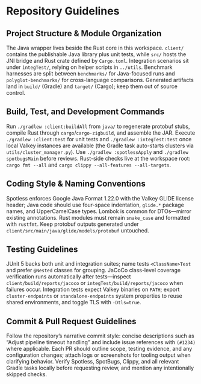 # Repository Guidelines

## Project Structure & Module Organization
The Java wrapper lives beside the Rust core in this workspace. `client/` contains the publishable Java library plus unit tests, while `src/` hosts the JNI bridge and Rust crate defined by `Cargo.toml`. Integration scenarios sit under `integTest/`, relying on helper scripts in `../utils`. Benchmark harnesses are split between `benchmarks/` for Java-focused runs and `polyglot-benchmarks/` for cross-language comparisons. Generated artifacts land in `build/` (Gradle) and `target/` (Cargo); keep them out of source control.

## Build, Test, and Development Commands
Run `./gradlew :client:buildAll` from `java/` to regenerate protobuf stubs, compile Rust through `cargo`/`cargo-zigbuild`, and assemble the JAR. Execute `./gradlew :client:test` for unit tests and `./gradlew :integTest:test` once local Valkey instances are available (the Gradle task auto-starts clusters via `utils/cluster_manager.py`). Use `./gradlew :spotlessApply` and `./gradlew spotbugsMain` before reviews. Rust-side checks live at the workspace root: `cargo fmt --all` and `cargo clippy --all-features --all-targets`.

## Coding Style & Naming Conventions
Spotless enforces Google Java Format 1.22.0 with the Valkey GLIDE license header; Java code should use four-space indentation, `glide.*` package names, and UpperCamelCase types. Lombok is common for DTOs—mirror existing annotations. Rust modules must remain `snake_case` and formatted with `rustfmt`. Keep protobuf outputs generated under `client/src/main/java/glide/models/protobuf` untouched.

## Testing Guidelines
JUnit 5 backs both unit and integration suites; name tests `<ClassName>Test` and prefer `@Nested` classes for grouping. JaCoCo class-level coverage verification runs automatically after tests—inspect `client/build/reports/jacoco` or `integTest/build/reports/jacoco` when failures occur. Integration tests expect Valkey binaries on `PATH`; export `cluster-endpoints` or `standalone-endpoints` system properties to reuse shared environments, and toggle TLS with `-Dtls=true`.

## Commit & Pull Request Guidelines
Follow the repository’s narrative commit style: concise descriptions such as “Adjust pipeline timeout handling” and include issue references with `(#1234)` where applicable. Each PR should outline scope, testing evidence, and any configuration changes; attach logs or screenshots for tooling output when clarifying behavior. Verify Spotless, SpotBugs, Clippy, and all relevant Gradle tasks locally before requesting review, and mention any intentionally skipped checks.
